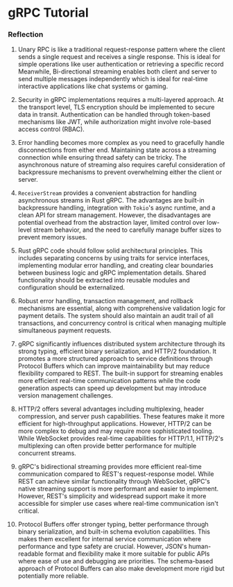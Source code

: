 # gRPC Tutorial

### Reflection

1. Unary RPC is like a traditional request-response pattern where the client sends a single request and receives a single response. This is ideal for simple operations like user authentication or retrieving a specific record Meanwhile, Bi-directional streaming enables both client and server to send multiple messages independently which is ideal for real-time interactive applications like chat systems or gaming.

2. Security in gRPC implementations requires a multi-layered approach. At the transport level, TLS encryption should be implemented to secure data in transit. Authentication can be handled through token-based mechanisms like JWT, while authorization might involve role-based access control (RBAC).

3. Error handling becomes more complex as you need to gracefully handle disconnections from either end. Maintaining state across a streaming connection while ensuring thread safety can be tricky. The asynchronous nature of streaming also requires careful consideration of backpressure mechanisms to prevent overwhelming either the client or server.

4. `ReceiverStream` provides a convenient abstraction for handling asynchronous streams in Rust gRPC. The advantages are built-in backpressure handling, integration with `Tokio`'s async runtime, and a clean API for stream management. However, the disadvantages are potential overhead from the abstraction layer, limited control over low-level stream behavior, and the need to carefully manage buffer sizes to prevent memory issues. 

5. Rust gRPC code should follow solid architectural principles. This includes separating concerns by using traits for service interfaces, implementing modular error handling, and creating clear boundaries between business logic and gRPC implementation details. Shared functionality should be extracted into reusable modules and configuration should be externalized.

6. Robust error handling, transaction management, and rollback mechanisms are essential, along with comprehensive validation logic for payment details. The system should also maintain an audit trail of all transactions, and concurrency control is critical when managing multiple simultaneous payment requests.

7. gRPC significantly influences distributed system architecture through its strong typing, efficient binary serialization, and HTTP/2 foundation. It promotes a more structured approach to service definitions through Protocol Buffers which can improve maintainability but may reduce flexibility compared to REST. The built-in support for streaming enables more efficient real-time communication patterns while the code generation aspects can speed up development but may introduce version management challenges.

8. HTTP/2 offers several advantages including multiplexing, header compression, and server push capabilities. These features make it more efficient for high-throughput applications. However, HTTP/2 can be more complex to debug and may require more sophisticated tooling. While WebSocket provides real-time capabilities for HTTP/1.1, HTTP/2's multiplexing can often provide better performance for multiple concurrent streams.

9. gRPC's bidirectional streaming provides more efficient real-time communication compared to REST's request-response model. While REST can achieve similar functionality through WebSocket, gRPC's native streaming support is more performant and easier to implement. However, REST's simplicity and widespread support make it more accessible for simpler use cases where real-time communication isn't critical.

10. Protocol Buffers offer stronger typing, better performance through binary serialization, and built-in schema evolution capabilities. This makes them excellent for internal service communication where performance and type safety are crucial. However, JSON's human-readable format and flexibility make it more suitable for public APIs where ease of use and debugging are priorities. The schema-based approach of Protocol Buffers can also make development more rigid but potentially more reliable.